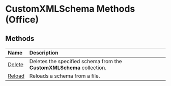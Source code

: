 
# CustomXMLSchema Methods (Office)

## Methods



|**Name**|**Description**|
|:-----|:-----|
| [Delete](bdd79a25-7f2f-c810-13b0-9d7dc34e9a3d.md)|Deletes the specified schema from the  **CustomXMLSchema** collection.|
| [Reload](963b941a-0b93-fc02-c150-747975005561.md)|Reloads a schema from a file.|
